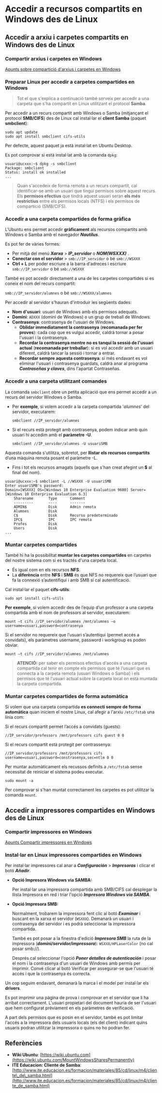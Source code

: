 # Accedir a recursos compartits en Windows des de Linux

## Accedir a arxiu i carpetes compartits en Windows des de Linux

### Compartir arxius i carpetes en Windows

[Apunts sobre compartició d'arxius i carpetes en Windows](https://seicoll.gitbooks.io/sox/content/UF3/uf3-compartir-arxius-windows.html#compartici%C3%B3-de-carpetes)

### Preparar Linux per accedir a carpetes compartides en Windows

> Tot el que s'explica a continuació també serveix per accedir a una carpeta que s'ha compartit en Linux utilitzant el protocol **Samba**.

Per accedir a un recurs compartit amb Windows o Samba \(mitjançant el protocol **SMB/CIFS**\) des de Linux cal instal·lar el **client Samba** \(paquet **smbclient**\):

```text
sudo apt update
sudo apt install smbclient cifs-utils
```

Per defecte, aquest paquet ja està instal·lat en Ubuntu Desktop.

Es pot comprovar si està instal·lat amb la comanda `dpkg`:

```text
usuari@ucxxx:~$ dpkg -s smbclient
Package: smbclient
Status: install ok installed
...
```

> Quan s'accedeix de forma remota a un recurs compartit, cal identificar-se amb un usuari que tingui permisos sobre aquest recurs. Els **permisos efectius** que tindrà aquest usuari seran **els més restrictius** entre els permisos locals \(NTFS\) i els permisos de compartició \(SMB/CIFS\).

### Accedir a una carpeta compartides de forma gràfica

L'Ubuntu ens permet accedir **gràficament** als recursos compartits amb Windows o Samba amb el navegador _**Nautilus**_.

Es pot fer de vàries formes:

* Per mitjà del menú _**Xarxa**_ &gt; _**IP\_servidor**_ o _**NOM\(WSXXX\)**_ .
* **Conectar con el servidor** &gt; `smb://IP_servidor` o bé `smb://WSXXX`
* **Ctrl + L** per poder escriure a la barra d'adreces i escriure `smb://IP_servidor` o bé `smb://WSXXX`

També es pot accedir directament a una de les carpetes compartides si es coneix el nom del recurs compartit:

`smb://IP_servidor/alumnes` o bé `smb://WSXXX/alumnes`

Per accedir al servidor s'hauran d'introduir les següents dades:

* **Nom d'usuari**: usuari de Windows amb els permisos adequats.
* **Domini**: `ADXXX` \(domini de Windows\) o un grup de treball de Windows.
* **Contrasenya**: contrasenya de l'usuari de Windows.
  * **Oblidar immediatament la contrasenya** \(**recomanada per fer proves**\): cada cop que es vulgui accedir, caldrà tornar a posar l'usuari i la contrasenya.
  * **Recordar la contrasenya mentre no es tanqui la sessió de l'usuari actual** \(**recomanada per treballar**\): si es vol accedir amb un usuari diferent, caldrà tancar la sessió i tornar a entrar.
  * **Recordar sempre aquesta contrasenya**: si més endavant es vol eliminar l'usuari i contrasenya guardats, caldrà anar al programa _**Contraseñas y claves**_, dins l'apartat Contraseñas.

### Accedir a una carpeta utilitzant comandes

La comanda `smbclient` obre un petita aplicació que ens permet accedir a un recurs del servidor Windows o Samba.

* Per **exemple**, si volem accedir a la carpeta compartida '_alumnes_' del servidor, executarem:

  `smbclient //IP_servidor/alumnes`

* Si el recurs està protegit amb contrasenya, podem indicar amb quin usuari hi accedim amb el **paràmetre -U**.

  `smbclient //IP_servidor/alumnes -U usuariSMB`

Aquesta comanda s'utilitza, sobretot, per **llistar els recursos compartits** d’una màquina remota posant el paràmetre -L.

* Fins i tot els recursos amagats \(aquells que s'han creat afegint un **$** al final del nom\).

```text
usuari@ucxxx:~$ smbclient -L //WSXXX -U usuariSMB
Enter usuariSMB's password:
Domain=[WSXXX] OS=[Windows 10 Enterprise Evaluation 9600] Server=[Windows 10 Enterprise Evaluation 6.3]
    Sharename       Type      Comment
    ---------       ----      -------
    ADMIN$          Disk      Admin remota
    Alumnes         Disk    
    C$              Disk      Recurso predeterminado
    IPC$            IPC       IPC remota
    Profes          Disk    
    Users           Disk    
...
```

### Muntar carpetes compartides

També hi ha la possibilitat **muntar les carpetes compartides** en carpetes del nostre sistema com si es tractés d'una carpeta local.

* És igual com en els recursos **NFS**.
* La **diferència** entre **NFS** i **SMB** és que NFS no requereix que l’usuari que fa la connexió s’autentifiqui i amb SMB sí cal autentificació.

Cal instal·lar el paquet **cifs-utils**:

`sudo apt install cifs-utils`

**Per exemple**, si volem accedir des de l’equip d’un professor a una carpeta compartida amb el nom de professors al servidor, executarem:

`mount –t cifs //IP_servidor/alumnes /mnt/alumnes –o username=usuari,password=contrasenya`

Si el servidor no requereix que l’usuari s’autentiqui \(permet accés a convidats\), els paràmetres username, password i workgroup es poden obviar.

`mount –t cifs //IP_servidor/alumnes /mnt/alumnes`

> **ATENCIÓ:** per saber els permisos efectius d'accés a una carpeta compartida cal tenir en compte els permisos que té l'usuari que es connecta a la carpeta remota \(usuari Windows o Samba\) i els permisos que té l'usuari actual sobre la carpeta local on està muntada la carpeta compartida.

### Muntar carpetes compartides de forma automàtica

Si volem que una carpeta compartida **es connecti sempre de forma automàtica** quan iniciem el nostre Linux, cal afegir a l'arxiu `/etc/fstab` una línia com:

Si el recurs compartit permet l’accés a convidats \(guests\):

`//IP_servidor/professors /mnt/professors cifs guest 0 0`

Si el recurs compartit està protegit per contrassenya:

`//IP_servidor/professors /mnt/professors cifs username=usuari,password=constrasenya,sec=ntlm 0 0`

Per muntar automàticament els recussos definits a `/etc/fstab` sense necessitat de reiniciar el sistema podeu executar.

`sudo mount -a`

Per comprovar si s'han muntat correctament les carpetes es pot utilitzar la comanda `mount`.

## Accedir a impressores compartides en Windows des de Linux

### Compartir impressores en Windows

[Apunts Compartir impressores en Windows](https://seicoll.gitbooks.io/sox/content/UF3/uf3-compartir-impressores-windows.html)

### Instal·lar en Linux impressores compartides en Windows

Per instal·lar impressores cal anar a _**Configuración**_ &gt; _**Impresoras**_ i clicar el botó _**Añadir**_.

* **Opció Impresora Windows via SAMBA:**

  Per instal·lar una impressora compartida amb SMB/CIFS cal desplegar la llista Impresora en red i triar l'opció _**Impresora Windows via SAMBA**_.

* **Opció Impresora SMB:**

  Normalment, trobarem la impressora fent clic al botó _**Examinar**_ i buscant en la xarxa el servidor \(`WSXXX`\). Demanarà un usuari i contrasenya del servidor i es podrà seleccionar la impressora compartida.

  També es pot posar a la finestra d'edició _**Impresora SMB**_ la ruta de la impressora \(_**domini/servidor/impressora**_\): `WSXXX/HPLaserColor` \(no cal posar smb://\).

  Després cal seleccionar l'opció _**Poner detalles de autenticación**_ i posar el nom i la contrasenya d'un usuari de Windows amb permís per imprimir. Convé clicar al botó Verificar per assegurar-se que l'usuari té accés i que la contrasenya és correcta.

Un cop seguim endavant, demanarà la marca i el model per instal·lar els **drivers**.

Es pot imprimir una pàgina de prova i comprovar en el servidor que li ha arribat correctament. L'usuari propietari del document hauria de ser l'usuari que hem configurat prèviament en els paràmetres de verificació.

A part dels permisos que es posin en el servidor, també es pot limitar l'accés a la impressora dels usuaris locals \(els del client\) indicant quins usuaris podran utilitzar la impressora o quins no ho podran fer.

## Referències

* **Wiki Ubuntu**: [https://wiki.ubuntu.com](https://wiki.ubuntu.com/MountWindowsSharesPermanently)
* **ITE Educacion: Cliente de Samba**: [http://www.ite.educacion.es/formacion/materiales/85/cd/linux/m4/cliente\_de\_samba.html](http://www.ite.educacion.es/formacion/materiales/85/cd/linux/m4/cliente_de_samba.html)


